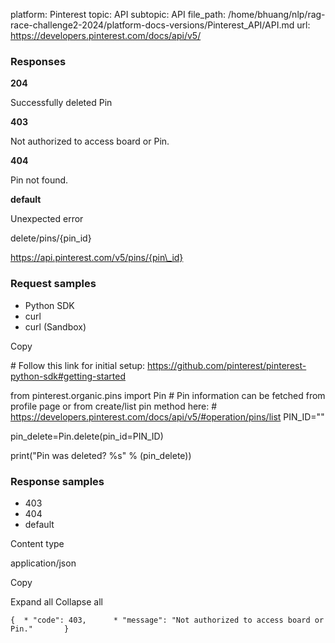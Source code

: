 platform: Pinterest
topic: API
subtopic: API
file_path: /home/bhuang/nlp/rag-race-challenge2-2024/platform-docs-versions/Pinterest_API/API.md
url: https://developers.pinterest.com/docs/api/v5/

### Responses

**204**

Successfully deleted Pin

**403**

Not authorized to access board or Pin.

**404**

Pin not found.

**default**

Unexpected error

delete/pins/{pin\_id}

https://api.pinterest.com/v5/pins/{pin\_id}

### Request samples

* Python SDK
* curl
* curl (Sandbox)

Copy

\# Follow this link for initial setup: https://github.com/pinterest/pinterest-python-sdk#getting-started

from pinterest.organic.pins import Pin
\# Pin information can be fetched from profile page or from create/list pin method here:
\# https://developers.pinterest.com/docs/api/v5/#operation/pins/list
PIN\_ID\="<Add your pin id here>"

pin\_delete\=Pin.delete(pin\_id\=PIN\_ID)

print("Pin was deleted? %s" % (pin\_delete))

### Response samples

* 403
* 404
* default

Content type

application/json

Copy

Expand all Collapse all

`{  * "code": 403,      * "message": "Not authorized to access board or Pin."       }`
